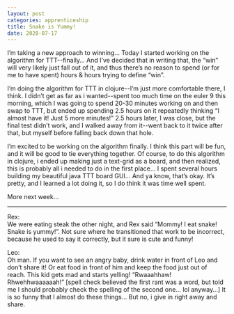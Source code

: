```yaml
---
layout: post 
categories: apprenticeship
title: Snake is Yummy!
date: 2020-07-17
---
```


I’m taking a new approach to winning…  Today I started working on the algorithm for TTT--finally…  And I’ve decided that in writing that, the “win” will very likely just fall out of it, and thus there’s no reason to spend (or for me to have spent) hours & hours trying to define “win”.  

I’m doing the algorithm for TTT in clojure--I’m just more comfortable there, I think.  I didn’t get as far as i wanted--spent too much time on the euler 9 this morning, which I was going to spend 20-30 minutes working on and then swap to TTT, but ended up spending 2.5 hours on it repeatedly thinking “I almost have it! Just 5 more minutes!”  2.5 hours later, I was close, but the final test didn’t work, and I walked away from it--went back to it twice after that, but myself before falling back down that hole.

I’m excited to be working on the algorithm finally.  I think this part will be fun, and it will be good to tie everything together.  Of course, to do this algorithm in clojure, i ended up making just a text-grid as a board, and then realized, this is probably all i needed to do in the first place…  I spent several hours building my beautiful java TTT board GUI…  And ya know, that’s okay.  It’s pretty, and I learned a lot doing it, so I do think it was time well spent.  

More next week…

***
Rex:  
We were eating steak the other night, and Rex said “Mommy! I eat snake!  Snake is yummy!”.  Not sure where he transitioned that work to be incorrect, because he used to say it correctly, but it sure is cute and funny!

Leo:  
Oh man.  If you want to see an angry baby, drink water in front of Leo and don’t share it!  Or eat food in front of him and keep the food just out of reach.  This kid gets mad and starts yelling! “Rwaaahhaw! Rhwehhwaaaaaah!” [spell check believed the first rant was a word, but told me I should probably check the spelling of the second one… lol anyway…] It is so funny that I almost do these things…  But no, i give in right away and share. 
